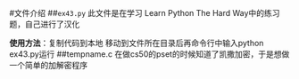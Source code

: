 #文件介绍
##`ex43.py`
此文件是在学习 Learn Python The Hard Way中的练习题，自己进行了汉化 

**使用方法**：复制代码到本地 移动到文件所在目录后再命令行中输入python ex43.py运行
##tempname.c
在做cs50的pset的时候知道了凯撒加密，于是想做一个简单的加解密程序
